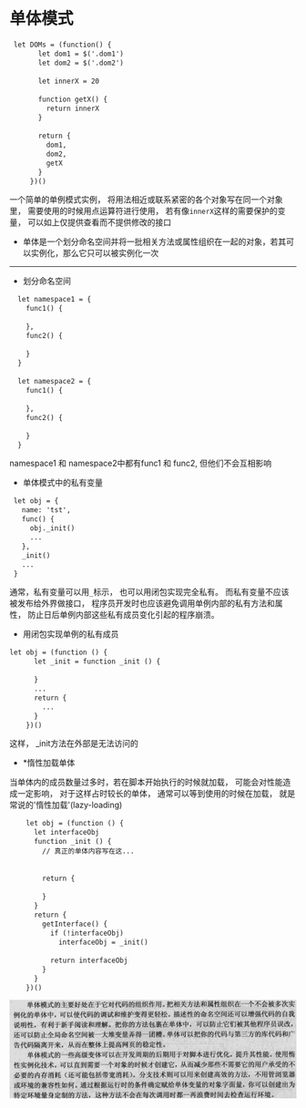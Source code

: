# 单体模式

```
 let DOMs = (function() {
       let dom1 = $('.dom1')
       let dom2 = $('.dom2')

       let innerX = 20

       function getX() {
         return innerX
       }

       return {
         dom1,
         dom2,
         getX
       }
     })()
```

一个简单的单例模式实例， 将用法相近或联系紧密的各个对象写在同一个对象里， 需要使用的时候用点运算符进行使用， 若有像`innerX`这样的需要保护的变量， 可以如上仅提供查看而不提供修改的接口

- 单体是一个划分命名空间并将一批相关方法或属性组织在一起的对象，若其可以实例化，那么它只可以被实例化一次

----------------------------------------------------------------------

- 划分命名空间

```
  let namespace1 = {
    func1() {

    },
    func2() {

    }
  }

  let namespace2 = {
    func1() {

    },
    func2() {

    }
  }

```
namespace1 和 namespace2中都有func1 和 func2, 但他们不会互相影响

- 单体模式中的私有变量

```
 let obj = {
   name: 'tst',
   func() {
     obj._init()
     ...
   },
   _init()
   ...
 }
```
通常，私有变量可以用`_`标示， 也可以用闭包实现完全私有。
而私有变量不应该被发布给外界做接口， 程序员开发时也应该避免调用单例内部的私有方法和属性， 防止日后单例内部这些私有成员变化引起的程序崩溃。

- 用闭包实现单例的私有成员

```
let obj = (function () {
      let _init = function _init () {

      }
      ...
      return {
        ...
      }
    })()

```
这样， _init方法在外部是无法访问的

- *惰性加载单体

当单体内的成员数量过多时，若在脚本开始执行的时候就加载， 可能会对性能造成一定影响， 对于这样占时较长的单体， 通常可以等到使用的时候在加载， 就是常说的'惰性加载'(lazy-loading)

```
    let obj = (function () {
      let interfaceObj
      function _init () {
        // 真正的单体内容写在这...


        return {

        }
      }
      return {
        getInterface() {
          if (!interfaceObj)
            interfaceObj = _init()

          return interfaceObj
        }
      }
    })()

```

![单体模式的优势](../../images/dt1.png)
